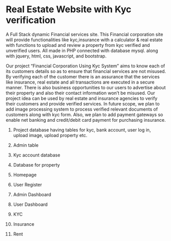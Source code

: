 # Real Estate Website with Kyc verification

A Full Stack dynamic Financial services site. This Financial corporation site will
provide functionalities like kyc,insurance with a calculator & real estate with functions to
upload and review a property from kyc verified and unverified users. All made in PHP
connected with database mysql. along with jquery, html, css, javascript, and bootstrap.

Our project “Financial Corporation Using Kyc System” aims to know each of its customers details so as to ensure that financial services are not misused. By verifying each of the customer there is an assurance that the services like insurance, real estate and all transactions are executed in a secure manner. There is also business opportunities to our users to advertise about their property and also their contact information won’t be misused. Our project idea can be used by real estate and insurance agencies to verify their customers and provide verified services. In future scope, we plan to add image processing system to process verified relevant documents of customers along with kyc form. Also, we plan to add payment gateways so enable net banking and credit/debit card payment for purchasing insurance.




1. Project database having tables for kyc, bank account, user log in, upload image, upload property etc.  




2. Admin table
 


3. Kyc account database
 
 4. Database for property
 
5. Homepage
 



 

6. User Register
 

7. Admin Dashboard
 


8. User Dashboard
 
9. KYC
 
10. Insurance
 
11. Rent
 

 



